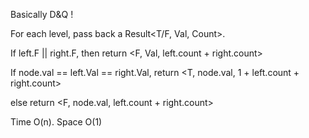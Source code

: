 
Basically D&Q !  

For each level, pass back a Result<T/F,  Val,  Count>. 

If left.F || right.F, then return <F, Val, left.count + right.count>

If node.val == left.Val == right.Val,  return <T, node.val, 1 + left.count + right.count>          

else return <F, node.val, left.count + right.count>      

Time O(n).    Space O(1)     

